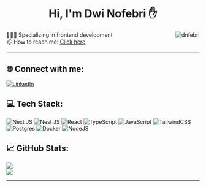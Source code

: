 <h1 align="center">
Hi, I'm Dwi Nofebri ✋
</h1>
<img src="https://komarev.com/ghpvc/?username=dnfebri&label=Profile%20Views&color=0e75b6&style=for-the-badge" align='right' alt="dnfebri" />
<!-- <br/><br/>
<p align="center">
  <a href="https://github.com/DenverCoder1/readme-typing-svg"><img src="https://readme-typing-svg.herokuapp.com?lines=Welcome+to+my+Github+Profile+:);Frontend+Engineer&center=true&width=380&height=45"></a>
</p> -->


🧑🏻‍💻 Specializing in frontend development</br>
📫 How to reach me: <a href="mailto:dwinofebri@gmail.com">Click here</a></br>
<hr>


## 🌐 Connect with me:
[![LinkedIn](https://img.shields.io/badge/LinkedIn-%230077B5.svg?logo=linkedin&logoColor=white)](https://linkedin.com/in/dwi-nofebri)

## 💻 Tech Stack:
![Next JS](https://img.shields.io/badge/Next-black?style=for-the-badge&logo=next.js&logoColor=white) ![Nest JS](https://img.shields.io/badge/Nest-red?style=for-the-badge&logo=nestjs&logoColor=white) ![React](https://img.shields.io/badge/react-%2320232a.svg?style=for-the-badge&logo=react&logoColor=%2361DAFB) ![TypeScript](https://img.shields.io/badge/typescript-%23007ACC.svg?style=for-the-badge&logo=typescript&logoColor=white) ![JavaScript](https://img.shields.io/badge/javascript-%23323330.svg?style=for-the-badge&logo=javascript&logoColor=%23F7DF1E) ![TailwindCSS](https://img.shields.io/badge/tailwindcss-%2338B2AC.svg?style=for-the-badge&logo=tailwind-css&logoColor=white) ![Postgres](https://img.shields.io/badge/postgres-%23316192.svg?style=for-the-badge&logo=postgresql&logoColor=white) ![Docker](https://img.shields.io/badge/docker-%230db7ed.svg?style=for-the-badge&logo=docker&logoColor=white) ![NodeJS](https://img.shields.io/badge/node.js-6DA55F?style=for-the-badge&logo=node.js&logoColor=white)

## 📈 GitHub Stats:
![](https://github-readme-stats.vercel.app/api/top-langs/?username=dnfebri&theme=react&hide_border=false&include_all_commits=false&count_private=false&layout=compact)<br/>
![](https://github-readme-streak-stats.herokuapp.com/?user=dnfebri&theme=react&hide_border=false)<br/>


<hr>
<!-- Proudly created with GPRM ( https://gprm.itsvg.in ) -->
